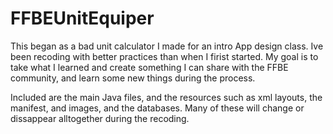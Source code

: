 # FFBEUnitEquiper
This began as a bad unit calculator I made for an intro App design class.
Ive been recoding with better practices than when I firist started.
My goal is to take what I learned and create something I can share with the FFBE community, and learn some new things during the process.

Included are the main Java files, and the resources such as xml layouts, the manifest, and images, and the databases. Many of these will change or dissappear alltogether during the recoding.
